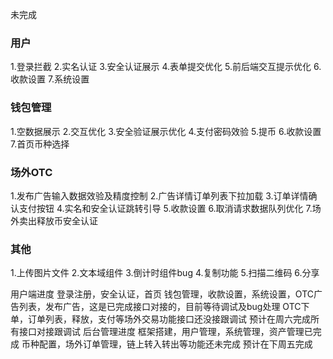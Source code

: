 未完成
### 用户
1.登录拦截
2.实名认证
3.安全认证展示
4.表单提交优化
5.前后端交互提示优化
6.收款设置
7.系统设置

### 钱包管理
1.空数据展示
2.交互优化
3.安全验证展示优化
4.支付密码效验
5.提币
6.收款设置
7.首页币种选择

### 场外OTC
1.发布广告输入数据效验及精度控制
2.广告详情订单列表下拉加载
3.订单详情确认支付按钮
4.实名和安全认证跳转引导
5.收款设置
6.取消请求数据队列优化
7.场外卖出释放币安全认证


### 其他
1.上传图片文件
2.文本域组件
3.倒计时组件bug
4.复制功能
5.扫描二维码
6.分享


用户端进度
登录注册，安全认证，首页 钱包管理，收款设置，系统设置，OTC广告列表，发布广告，这是已完成接口对接的，目前等待调试及bug处理
OTC下单，订单列表，释放，支付等场外交易功能接口还没接跟调试
预计在周六完成所有接口对接跟调试
后台管理进度
框架搭建，用户管理，系统管理，资产管理已完成
币种配置，场外订单管理，链上转入转出等功能还未完成
预计在下周五完成
